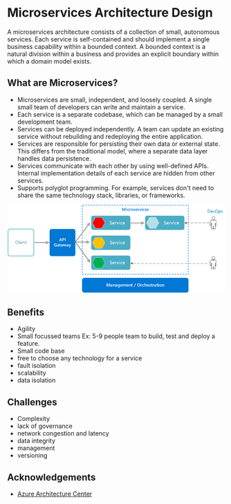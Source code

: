 
# Microservices Architecture Design

A microservices architecture consists of a collection of small, autonomous services. Each service is self-contained and should implement a single business capability within a bounded context. A bounded context is a natural division within a business and provides an explicit boundary within which a domain model exists.

## What are Microservices?

- Microservices are small, independent, and loosely coupled. A single small team of developers can write and maintain a service.
- Each service is a separate codebase, which can be managed by a small development team.
- Services can be deployed independently. A team can update an existing service without rebuilding and redeploying the entire application.
- Services are responsible for persisting their own data or external state. This differs from the traditional model, where a separate data layer handles data persistence.
- Services communicate with each other by using well-defined APIs. Internal implementation details of each service are hidden from other services.
- Supports polyglot programming. For example, services don't need to share the same technology stack, libraries, or frameworks.


![](images/microservices-logical.png)


## Benefits

- Agility
- Small focussed teams Ex: 5-9 people team to build, test and deploy a feature.
- Small code base
- free to choose any technology for a service
- fault isolation
- scalability
- data isolation

## Challenges

- Complexity
- lack of governance
- network congestion and latency
- data integrity
- management
- versioning



## Acknowledgements

 - [Azure Architecture Center](https://docs.microsoft.com/en-us/azure/architecture/)

